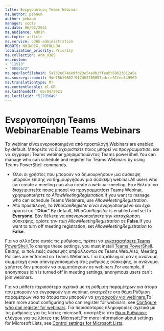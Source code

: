 ```yaml
---
title: Ενεργοποίηση Teams Webinar
ms.author: pebaum
author: pebaum
manager: scotv
ms.date: 06/02/2021
ms.audience: Admin
ms.topic: article
ms.service: o365-administration
ROBOTS: NOINDEX, NOFOLLOW
localization_priority: Priority
ms.collection: Adm_O365
ms.custom:
- "11513"
- "9006672"
ms.openlocfilehash: 5a732e6746e9fd23e54a0b2ffeabb59623012a0e
ms.sourcegitcommit: 9de78b30602f917d58705057cdcce31fec349969
ms.translationtype: MT
ms.contentlocale: el-GR
ms.lasthandoff: 06/04/2021
ms.locfileid: "52793649"
---
```

# <a name="enable-teams-webinars"></a><span data-ttu-id="b7dc4-102">Ενεργοποίηση Teams Webinar</span><span class="sxs-lookup"><span data-stu-id="b7dc4-102">Enable Teams Webinars</span></span>

<span data-ttu-id="b7dc4-103">Τα webinar είναι ενεργοποιημένα από προεπιλογή.</span><span class="sxs-lookup"><span data-stu-id="b7dc4-103">Webinars are enabled by default.</span></span> <span data-ttu-id="b7dc4-104">Μπορείτε να διαχειριστείτε ποιος μπορεί να προγραμματίσει και να εγγραφεί Teams webinar χρησιμοποιώντας Teams powerShell.</span><span class="sxs-lookup"><span data-stu-id="b7dc4-104">You can manage who can schedule and register for Teams Webinars by using Teams PowerShell commands.</span></span>

- <span data-ttu-id="b7dc4-105">Όλοι οι χρήστες που μπορούν να δημιουργήσουν μια σύσκεψη μπορούν επίσης να δημιουργήσουν μια σύσκεψη webinar.</span><span class="sxs-lookup"><span data-stu-id="b7dc4-105">All users who can create a meeting can also create a webinar meeting.</span></span> <span data-ttu-id="b7dc4-106">Εάν θέλετε να διαχειριστείτε ποιος μπορεί να προγραμματίσει Teams Webinar, χρησιμοποιήστε *το AllowMeetingRegistration.*</span><span class="sxs-lookup"><span data-stu-id="b7dc4-106">If you want to manage who can schedule Teams Webinars, use *AllowMeetingRegistration*.</span></span> 
- <span data-ttu-id="b7dc4-107">Από προεπιλογή, *το WhoCanRegister είναι* ενεργοποιημένο και έχει οριστεί σε **"Όλοι".**</span><span class="sxs-lookup"><span data-stu-id="b7dc4-107">By default, *WhoCanRegister* is enabled and set to **Everyone**.</span></span> <span data-ttu-id="b7dc4-108">Εάν θέλετε να απενεργοποιήσετε την καταχώρηση σύσκεψης, ορίστε *την τιμή AllowMeetingRegistration* σε **False.**</span><span class="sxs-lookup"><span data-stu-id="b7dc4-108">If you want to turn off meeting registration, set *AllowMeetingRegistration* to **False**.</span></span>

<span data-ttu-id="b7dc4-109">Για να αλλάξετε αυτές τις ρυθμίσεις, πρέπει να [εγκαταστήσετε Teams PowerShell.](/microsoftteams/teams-powershell-install)</span><span class="sxs-lookup"><span data-stu-id="b7dc4-109">To change these settings, you must install [Teams PowerShell](/microsoftteams/teams-powershell-install).</span></span> <span data-ttu-id="b7dc4-110">Επίσης, οι πολιτικές σύσκεψης επιβάλλονται σε Teams Web.</span><span class="sxs-lookup"><span data-stu-id="b7dc4-110">Also, Meeting Policies are enforced on Teams Webinars.</span></span> <span data-ttu-id="b7dc4-111">Για παράδειγμα, εάν η ανώνυμη συμμετοχή είναι απενεργοποιημένη στις ρυθμίσεις σύσκεψης, οι ανώνυμοι χρήστες δεν μπορούν να συμμετάσχουν σε webinars.</span><span class="sxs-lookup"><span data-stu-id="b7dc4-111">For example, if anonymous join is turned off in meeting settings, anonymous users can't join webinars.</span></span>

<span data-ttu-id="b7dc4-112">Για να μάθετε περισσότερα σχετικά με τη ρύθμιση παραμέτρων για άτομα που μπορούν να εγγραφούν για webinar, ανατρέξτε στο θέμα Ρύθμιση παραμέτρων για τα άτομα που μπορούν να [εγγραφούν για webinars.](/microsoftteams/set-up-webinars?source=docs#configure-who-can-register-for-webinars)</span><span class="sxs-lookup"><span data-stu-id="b7dc4-112">To learn more about configuring who can register for webinars, see [Configure who can register for webinars](/microsoftteams/set-up-webinars?source=docs#configure-who-can-register-for-webinars).</span></span> <span data-ttu-id="b7dc4-113">Για περισσότερες πληροφορίες σχετικά με τις ρυθμίσεις για τις λίστες microsoft, ανατρέξτε στο [θέμα Ρυθμίσεις ελέγχου για τις λίστες της Microsoft.](/sharepoint/control-lists)</span><span class="sxs-lookup"><span data-stu-id="b7dc4-113">For more information about settings for Microsoft Lists, see [Control settings for Microsoft Lists](/sharepoint/control-lists).</span></span>